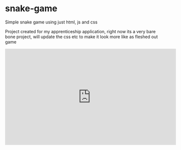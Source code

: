 # snake-game
Simple snake game using just html, js and css

Project created for my apprenticeship application, right now its a very bare bone project, will update the css etc to make it look more like as fleshed out game

<iframe width="560" height="315" src="https://www.youtube.com/embed/XVJhVx6ps80" title="YouTube video player" frameborder="0" allow="accelerometer; autoplay; clipboard-write; encrypted-media; gyroscope; picture-in-picture; web-share" allowfullscreen></iframe>
